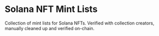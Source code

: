 # Solana NFT Mint Lists
Collection of mint lists for Solana NFTs. Verified with collection creators, manually cleaned up and verified on-chain. 
